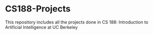 # CS188-Projects
This repository includes all the projects done in CS 188: Introduction to Artificial Intelligence at UC Berkeley
